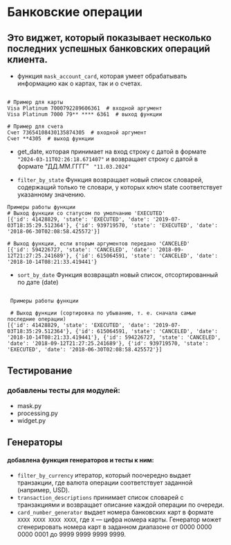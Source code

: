 
# Банковские операции

##  Это виджет, который показывает несколько последних успешных банковских операций клиента.

- функция `mask_account_card`, которая умеет обрабатывать информацию как о картах, так и о счетах. 

 ```Примеры работы функци

# Пример для карты
Visa Platinum 7000792289606361  # входной аргумент
Visa Platinum 7000 79** **** 6361  # выход функции

# Пример для счета
Счет 73654108430135874305  # входной аргумент
Счет **4305  # выход функции
````
- get_date, которая принимает на вход строку с датой в формате `"2024-03-11T02:26:18.671407"` и возвращает строку с датой в формате "ДД.ММ.ГГГГ" `
"11.03.2024"`

- `filter_by_state` Функция возвращает новый список словарей, содержащий только те словари, у которых ключ state соответствует указанному значению.
``` 
Примеры работы функции  
# Выход функции со статусом по умолчанию 'EXECUTED'
[{'id': 41428829, 'state': 'EXECUTED', 'date': '2019-07-03T18:35:29.512364'}, {'id': 939719570, 'state': 'EXECUTED', 'date': '2018-06-30T02:08:58.425572'}]

# Выход функции, если вторым аргументов передано 'CANCELED'
[{'id': 594226727, 'state': 'CANCELED', 'date': '2018-09-12T21:27:25.241689'}, {'id': 615064591, 'state': 'CANCELED', 'date': '2018-10-14T08:21:33.419441'}

```
- `sort_by_date` Функция возвращаtn новый список, отсортированный по дате (date)
```commandline

 Примеры работы функции 
 
 # Выход функции (сортировка по убыванию, т. е. сначала самые последние операции)
[{'id': 41428829, 'state': 'EXECUTED', 'date': '2019-07-03T18:35:29.512364'}, {'id': 615064591, 'state': 'CANCELED', 'date': '2018-10-14T08:21:33.419441'}, {'id': 594226727, 'state': 'CANCELED', 'date': '2018-09-12T21:27:25.241689'}, {'id': 939719570, 'state': 'EXECUTED', 'date': '2018-06-30T02:08:58.425572'}]

```
## Тестирование

### добавлены тесты для модулей:
- mask.py
- processing.py
- widget.py

## Генераторы

#### добавлена функция генераторов и тесты к ним:
- `filter_by_currency` итератор, который поочередно выдает транзакции, где валюта операции соответствует заданной (например, USD). 
- `transaction_descriptions` принимает список словарей с транзакциями и возвращает описание каждой операции по очереди.
- `card_number_generator` выдает номера банковских карт в формате `XXXX XXXX XXXX XXXX`, где `X` — цифра номера карты. Генератор может сгенерировать номера карт в заданном диапазоне от 0000 0000 0000 0001 до 9999 9999 9999 9999.

